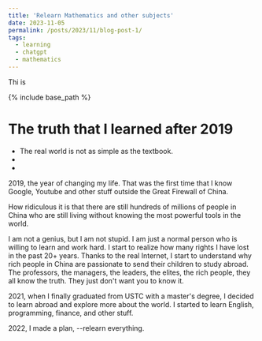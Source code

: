 ```yaml
---
title: 'Relearn Mathematics and other subjects'
date: 2023-11-05
permalink: /posts/2023/11/blog-post-1/
tags:
  - learning
  - chatgpt
  - mathematics
---
```


Thi is 

{% include base_path %}

The truth that I learned after 2019
======
* The real world is not as simple as the textbook.
* 
* 
2019, the year of changing my life. That was the first time that I know Google, Youtube and other stuff outside the Great Firewall of China.

How ridiculous it is that there are still hundreds of millions of people in China who are still living without knowing the most powerful tools in the world.

I am not a genius, but I am not stupid. I am just a normal person who is willing to learn and work hard. I start to realize how many rights I have lost in the past 20+ years. Thanks to the real Internet, I start to understand why rich people in China are passionate to send their children to study abroad. The professors, the managers, the leaders, the elites, the rich people, they all know the truth. They just don't want you to know it.

2021, when I finally graduated from USTC with a master's degree, I decided to learn abroad and explore more about the world. I started to learn English, programming, finance, and other stuff.

2022, I made a plan,  --relearn everything.


